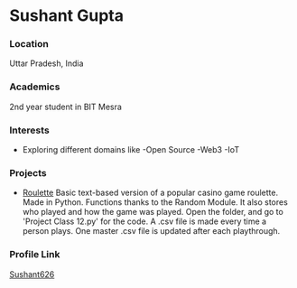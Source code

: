 # Sushant Gupta

### Location

Uttar Pradesh, India

### Academics

2nd year student in BIT Mesra

### Interests

- Exploring different domains like 
        -Open Source
        -Web3
        -IoT

### Projects

- [Roulette](https://github.com/Sushant626/Basic_Roullette) Basic text-based version of a popular casino game roulette. Made in Python. Functions thanks to the Random Module. It also stores who played and how the game was played. Open the folder, and go to 'Project Class 12.py' for the code. A .csv file is made every time a person plays. One master .csv file is updated after each playthrough.

### Profile Link

[Sushant626](https://github.com/Sushant626)